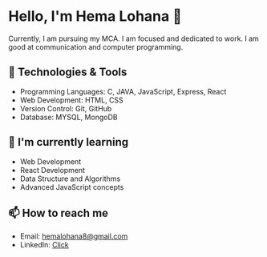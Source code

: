 
# Hello, I'm Hema Lohana 👋

 Currently, I am pursuing my MCA. I am focused and dedicated to work. I am good at communication and computer programming.

## 🚀 Technologies & Tools

- Programming Languages: C, JAVA, JavaScript, Express, React
- Web Development: HTML, CSS
- Version Control: Git, GitHub
- Database: MYSQL, MongoDB

## 🌱 I'm currently learning

- Web Development
- React Development
- Data Structure and Algorithms
- Advanced JavaScript concepts

## 📫 How to reach me

- Email: hemalohana8@gmail.com
- LinkedIn: [Click](https://www.linkedin.com/in/hema-lohana-261209216/)






